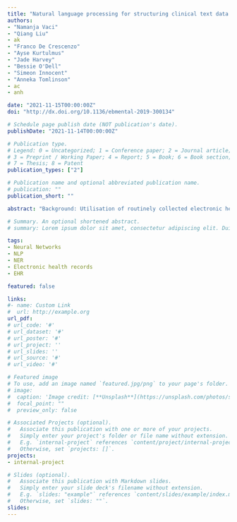 ```yaml
---
title: "Natural language processing for structuring clinical text data on depression using UK-CRIS"
authors: 
- "Namanja Vaci"
- "Qiang Liu"
- ak
- "Franco De Crescenzo"
- "Ayse Kurtulmus"
- "Jade Harvey"
- "Bessie O'Dell"
- "Simeon Innocent"
- "Anneka Tomlinson"
- ac
- anh

date: "2021-11-15T00:00:00Z"
doi: "http://dx.doi.org/10.1136/ebmental-2019-300134"

# Schedule page publish date (NOT publication's date).
publishDate: "2021-11-14T00:00:00Z"

# Publication type.
# Legend: 0 = Uncategorized; 1 = Conference paper; 2 = Journal article;
# 3 = Preprint / Working Paper; 4 = Report; 5 = Book; 6 = Book section;
# 7 = Thesis; 8 = Patent
publication_types: ["2"]

# Publication name and optional abbreviated publication name.
# publication: ""
publication_short: ""

abstract: "Background: Utilisation of routinely collected electronic health records from secondary care offers unprecedented possibilities for medical science research but can also present difficulties. One key issue is that medical information is presented as free-form text and, therefore, requires time commitment from clinicians to manually extract salient information. Natural language processing (NLP) methods can be used to automatically extract clinically relevant information. Objective: Our aim is to use natural language processing (NLP) to capture real-world data on individuals with depression from the Clinical Record Interactive Search (CRIS) clinical text to foster the use of electronic healthcare data in mental health research. Methods: We used a combination of methods to extract salient information from electronic health records. First, clinical experts define the information of interest and subsequently build the training and testing corpora for statistical models. Second, we built and fine-tuned the statistical models using active learning procedures. Findings: Results show a high degree of accuracy in the extraction of drug-related information. Contrastingly, a much lower degree of accuracy is demonstrated in relation to auxiliary variables. In combination with state-of-the-art active learning paradigms, the performance of the model increases considerably. Conclusions: This study illustrates the feasibility of using the natural language processing models and proposes a research pipeline to be used for accurately extracting information from electronic health records. Clinical implications: Real-world, individual patient data are an invaluable source of information, which can be used to better personalise treatment."

# Summary. An optional shortened abstract.
# summary: Lorem ipsum dolor sit amet, consectetur adipiscing elit. Duis posuere tellus ac convallis placerat. Proin tincidunt magna sed ex sollicitudin condimentum.

tags:
- Neural Networks
- NLP
- NER
- Electronic health records
- EHR

featured: false

links:
#- name: Custom Link
#  url: http://example.org
url_pdf: 
# url_code: '#'
# url_dataset: '#'
# url_poster: '#'
# url_project: ''
# url_slides: ''
# url_source: '#'
# url_video: '#'

# Featured image
# To use, add an image named `featured.jpg/png` to your page's folder. 
# image:
#  caption: 'Image credit: [**Unsplash**](https://unsplash.com/photos/s9CC2SKySJM)'
#  focal_point: ""
#  preview_only: false

# Associated Projects (optional).
#   Associate this publication with one or more of your projects.
#   Simply enter your project's folder or file name without extension.
#   E.g. `internal-project` references `content/project/internal-project/index.md`.
#   Otherwise, set `projects: []`.
projects:
- internal-project

# Slides (optional).
#   Associate this publication with Markdown slides.
#   Simply enter your slide deck's filename without extension.
#   E.g. `slides: "example"` references `content/slides/example/index.md`.
#   Otherwise, set `slides: ""`.
slides:
---
```


